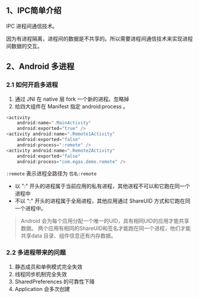 ## 1、IPC简单介绍

IPC 进程间通信技术。

因为有进程隔离，进程间的数据是不共享的。所以需要进程间通信技术来实现进程间数据的交互。

## 2、Android 多进程

### 2.1 如何开启多进程

1. 通过 JNI 在 native 层 fork 一个新的进程。忽略掉
2. 给四大组件在 Manifest 指定 android:process 。

```java
<activity
    android:name=".MainActivity"
    android:exported="true" />
<activity android:name=".Remote1Activity"
    android:exported="false"
    android:process=":remote" />
<activity android:name=".Remote2Activity"
    android:exported="false"
    android:process="com.egas.demo.remote" />
```

`:remote` 表示进程全路径为 `包名:remote` 
- 以 ":" 开头的进程属于当前应用的私有进程，其他进程不可以和它跑在同一个进程中
- 不以 ":" 开头的进程属于全局进程，其他应用通过 ShareUID 方式和它跑在同一个进程中。

>Android 会为每个应用分配一个唯一的UID，具有相同UID的应用才能共享数据。
>两个应用有相同的ShareUID和签名才能跑在同一个进程，他们才能共享data 目录、组件信息还有内存数据。

### 2.2 多进程带来的问题
1. 静态成员和单例模式完全失效
2. 线程同步机制完全失效
3. SharedPreferences 的可靠性下降
4. Application 会多次创建









